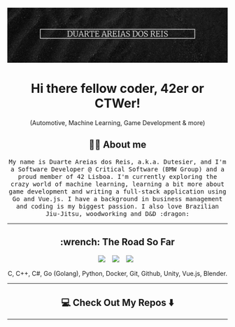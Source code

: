 <!--
**Dutesier/Dutesier** is a ✨ _special_ ✨ repository because its `README.md` (this file) appears on your GitHub profile.

Here are some ideas to get you started:

- 🔭 I’m currently working on ...
- 🌱 I’m currently learning ...
- 👯 I’m looking to collaborate on ...
- 🤔 I’m looking for help with ...
- 💬 Ask me about ...
- 📫 How to reach me: ...
- 😄 Pronouns: ...
- ⚡ Fun fact: ...
-->

![Readme Banner](images/ReadmeBanner.png)

<h1 align="center"> Hi there fellow coder, 42er or CTWer! </h1>

<p align="center"> (Automotive, Machine Learning, Game Development & more)</p>

<h2 align="center"> 👨‍💻 About me</h2>
<p align="center">
  <samp>
My name is Duarte Areias dos Reis, a.k.a. Dutesier, and I'm a Software Developer @ Critical Software (BMW Group) and a proud member of 42 Lisboa. I'm currently exploring the crazy world of machine learning, learning a bit more about game development and writing a full-stack application using Go and Vue.js. I have a background in business management and coding is my biggest passion. I also love Brazilian Jiu-Jitsu, woodworking and D&D :dragon: 
  </samp>
</p>

<hr>

<h2 align="center"> :wrench: The Road So Far</h2>
<p align="center">
  <img src="https://img.shields.io/badge/c-%2300599C.svg?style=for-the-badge&logo=c&logoColor=white" />&nbsp;&nbsp;&nbsp;
  <img src="https://img.shields.io/badge/c++-%2300599C.svg?style=for-the-badge&logo=c%2B%2B&logoColor=white" />&nbsp;&nbsp;&nbsp;
  <img src="https://img.shields.io/badge/go-%2300ADD8.svg?style=for-the-badge&logo=go&logoColor=white" />&nbsp;&nbsp;
</p>
<p align="center">C, C++, C#, Go (Golang), Python, Docker, Git, Github, Unity, Vue.js, Blender.</p>


<hr>
<!--
<h2  align="center">📫 Reach me on</h2>
<p align="center">
  <a target="_blank"href="https://www.linkedin.com/in/ileriayo-adebiyi-0328b1101/"><img src="https://img.shields.io/badge/linkedin-%230077B5.svg?&style=for-the-badge&logo=linkedin&logoColor=white" /></a>&nbsp;&nbsp;&nbsp;&nbsp;
  <a target="_blank"href="https://twitter.com/ileriayooo"><img src="https://img.shields.io/badge/twitter-%231DA1F2.svg?&style=for-the-badge&logo=twitter&logoColor=white" /></a>&nbsp;&nbsp;&nbsp;&nbsp;
  <a href="mailto:ileriayoadebiyi@gmail.com?subject=Hello%20Ileri,%20From%20Github"><img src="https://img.shields.io/badge/gmail-%23D14836.svg?&style=for-the-badge&logo=gmail&logoColor=white" /></a>&nbsp;&nbsp;&nbsp;&nbsp;
</p>

<hr>
-->
<h2  align="center">💻 Check Out My Repos ⬇️ </h2>
<hr>
